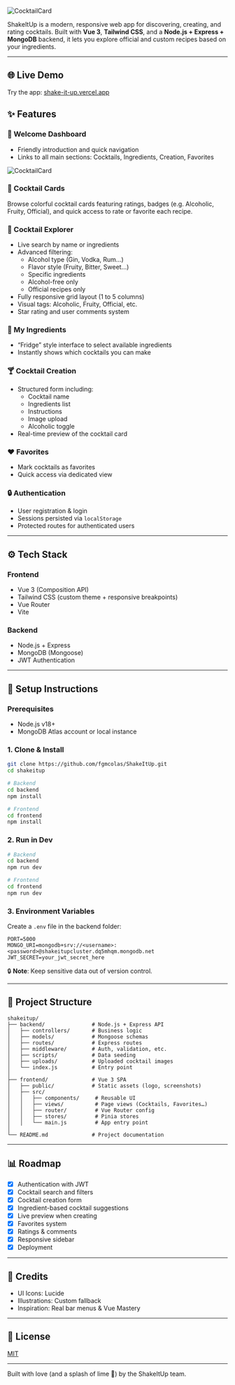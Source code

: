 ![CocktailCard](https://i.imgur.com/VBP2HwM.jpeg)

ShakeItUp is a modern, responsive web app for discovering, creating, and rating cocktails. Built with **Vue 3**, **Tailwind CSS**, and a **Node.js + Express + MongoDB** backend, it lets you explore official and custom recipes based on your ingredients.

---

## 🌐 Live Demo

Try the app: [shake-it-up.vercel.app](https://shake-it-ij0hcoor1-fgmcolas-projects-d925234f.vercel.app)

## ✨ Features

### 🎉 Welcome Dashboard
- Friendly introduction and quick navigation
- Links to all main sections: Cocktails, Ingredients, Creation, Favorites

![CocktailCard](https://i.imgur.com/9s0gzDF.png)

### 🍹 Cocktail Cards

Browse colorful cocktail cards featuring ratings, badges (e.g. Alcoholic, Fruity, Official), and quick access to rate or favorite each recipe.

### 🍇 Cocktail Explorer
- Live search by name or ingredients
- Advanced filtering:
  - Alcohol type (Gin, Vodka, Rum…)
  - Flavor style (Fruity, Bitter, Sweet…)
  - Specific ingredients
  - Alcohol-free only
  - Official recipes only
- Fully responsive grid layout (1 to 5 columns)
- Visual tags: Alcoholic, Fruity, Official, etc.
- Star rating and user comments system

### 🧪 My Ingredients
- “Fridge” style interface to select available ingredients
- Instantly shows which cocktails you can make

### 🍸 Cocktail Creation
- Structured form including:
  - Cocktail name
  - Ingredients list
  - Instructions
  - Image upload
  - Alcoholic toggle
- Real-time preview of the cocktail card

### ❤️ Favorites
- Mark cocktails as favorites
- Quick access via dedicated view

### 🔒 Authentication
- User registration & login
- Sessions persisted via `localStorage`
- Protected routes for authenticated users

---

## ⚙️ Tech Stack

### Frontend
- Vue 3 (Composition API)
- Tailwind CSS (custom theme + responsive breakpoints)
- Vue Router
- Vite

### Backend
- Node.js + Express
- MongoDB (Mongoose)
- JWT Authentication

---

## 🚀 Setup Instructions

### Prerequisites
- Node.js v18+
- MongoDB Atlas account or local instance

### 1. Clone & Install
```bash
git clone https://github.com/fgmcolas/ShakeItUp.git
cd shakeitup

# Backend
cd backend
npm install

# Frontend
cd frontend
npm install
```

### 2. Run in Dev
```bash
# Backend
cd backend
npm run dev

# Frontend
cd frontend
npm run dev
```

### 3. Environment Variables
Create a `.env` file in the backend folder:
```env
PORT=5000
MONGO_URI=mongodb+srv://<username>:<password>@shakeitupcluster.dq5mhqm.mongodb.net
JWT_SECRET=your_jwt_secret_here
```
🔒 **Note**: Keep sensitive data out of version control.

---

## 📁 Project Structure
```
shakeitup/
├── backend/               # Node.js + Express API
│   ├── controllers/       # Business logic
│   ├── models/            # Mongoose schemas
│   ├── routes/            # Express routes
│   ├── middleware/        # Auth, validation, etc.
│   ├── scripts/           # Data seeding
│   ├── uploads/           # Uploaded cocktail images
│   └── index.js           # Entry point
│
├── frontend/              # Vue 3 SPA
│   ├── public/            # Static assets (logo, screenshots)
│   ├── src/
│   │   ├── components/     # Reusable UI
│   │   ├── views/          # Page views (Cocktails, Favorites…)
│   │   ├── router/         # Vue Router config
│   │   ├── stores/         # Pinia stores
│   │   └── main.js         # App entry point
│
└── README.md              # Project documentation
```

---

## 📊 Roadmap

- [x] Authentication with JWT
- [x] Cocktail search and filters
- [x] Cocktail creation form
- [x] Ingredient-based cocktail suggestions
- [x] Live preview when creating
- [x] Favorites system
- [x] Ratings & comments
- [x] Responsive sidebar
- [x] Deployment

---

## 🙌 Credits
- UI Icons: Lucide
- Illustrations: Custom fallback
- Inspiration: Real bar menus & Vue Mastery

---

## 📝 License
[MIT](LICENSE)

---

Built with love (and a splash of lime 🍋) by the ShakeItUp team.
